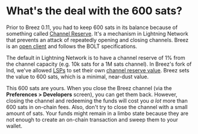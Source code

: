 # What's the deal with the 600 sats?

Prior to Breez 0.11, you had to keep 600 sats in its balance because of something called [Channel Reserve](https://link.medium.com/W2dwNuc583). It's a mechanism in Lightning Network that prevents an attack of repeatedly opening and closing channels. Breez is an [open client](https://medium.com/breez-technology/sources-of-centralization-on-lightning-and-why-they-matter-b7aa3352231f) and follows the BOLT specifications.

The default in Lightning Network is to have a channel reserve of 1% from the channel capacity (e.g. 10k sats for a 1M sats channel). In Breez's fork of lnd, we've allowed [LSPs](https://medium.com/breez-technology/introducing-lightning-service-providers-fe9fb1665d5f) to set their own [channel reserve value](https://github.com/lightningnetwork/lnd/pull/2708). Breez sets the value to 600 sats, which is a minimal, near-dust value.

This 600 sats are yours. When you close the Breez channel (via the **Preferences > Developers** screen), you can get them back. However, closing the channel and redeeming the funds will cost you *a lot* more than 600 sats in on-chain fees. Also, don't try to close the channel with a small amount of sats. Your funds might remain in a limbo state because they are not enough to create an on-chain transaction and sweep them to your wallet. 
